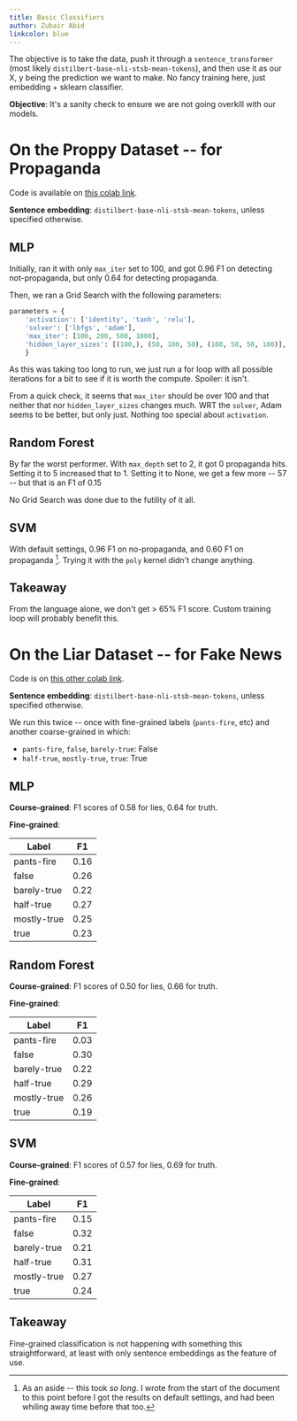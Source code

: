 ```yaml
---
title: Basic Classifiers
author: Zubair Abid
linkcolor: blue
---
```


The objective is to take the data, push it through a `sentence_transformer`
(most likely `distilbert-base-nli-stsb-mean-tokens`), and then use it as our X,
y being the prediction we want to make. No fancy training here, just embedding +
sklearn classifier. 

**Objective**: It's a sanity check to ensure we are not going overkill with our
models.

# On the Proppy Dataset -- for Propaganda

Code is available on [this colab link].

**Sentence embedding**: `distilbert-base-nli-stsb-mean-tokens`, unless specified
otherwise.

## MLP

Initially, ran it with only `max_iter` set to 100, and got $0.96$ F1 on
detecting not-propaganda, but only $0.64$ for detecting propaganda.

Then, we ran a Grid Search with the following parameters:

```python
parameters = {
    'activation': ['identity', 'tanh', 'relu'],
    'solver': ['lbfgs', 'adam'], 
    'max_iter': [100, 200, 500, 1000], 
    'hidden_layer_sizes': [(100,), (50, 100, 50), (100, 50, 50, 100)], 
    }
```

As this was taking too long to run, we just run a for loop with all possible
iterations for a bit to see if it is worth the compute. Spoiler: it isn't.

From a quick check, it seems that `max_iter` should be over 100 and that neither
that nor `hidden_layer_sizes` changes much. WRT the `solver`, Adam seems to be
better, but only just. Nothing too special about `activation`.

## Random Forest

By far the worst performer. With `max_depth` set to 2, it got 0 propaganda hits.
Setting it to 5 increased that to 1. Setting it to None, we get a few more --
57 -- but that is an F1 of $0.15$

No Grid Search was done due to the futility of it all.

## SVM

With default settings, $0.96$ F1 on no-propaganda, and $0.60$ F1 on propaganda
[^svmtime]. Trying it with the `poly` kernel didn't change anything.

[^svmtime]: As an aside -- this took *so long*. I wrote from the start of the
document to this point before I got the results on default settings, and had
been whiling away time before that too.

## Takeaway

From the language alone, we don't get > 65% F1 score. Custom training loop will
probably benefit this.

# On the Liar Dataset -- for Fake News

Code is on [this other colab link].

**Sentence embedding**: `distilbert-base-nli-stsb-mean-tokens`, unless specified
otherwise.

We run this twice -- once with fine-grained labels (`pants-fire`, etc) and
another coarse-grained in which:

- `pants-fire`, `false`, `barely-true`: False
- `half-true`, `mostly-true`, `true`: True

## MLP

**Course-grained**: F1 scores of $0.58$ for lies, $0.64$ for truth.

**Fine-grained**: 

| Label       | F1   |
|-------------|------|
| pants-fire  | 0.16 |
| false       | 0.26 |
| barely-true | 0.22 |
| half-true   | 0.27 |
| mostly-true | 0.25 |
| true        | 0.23 |

## Random Forest

**Course-grained**: F1 scores of $0.50$ for lies, $0.66$ for truth.

**Fine-grained**:

| Label       | F1   |
|-------------|------|
| pants-fire  | 0.03 |
| false       | 0.30 |
| barely-true | 0.22 |
| half-true   | 0.29 |
| mostly-true | 0.26 |
| true        | 0.19 |

## SVM

**Course-grained**: F1 scores of $0.57$ for lies, $0.69$ for truth.

**Fine-grained**:

| Label       | F1   |
|-------------|------|
| pants-fire  | 0.15 |
| false       | 0.32 |
| barely-true | 0.21 |
| half-true   | 0.31 |
| mostly-true | 0.27 |
| true        | 0.24 |

## Takeaway

Fine-grained classification is not happening with something this
straightforward, at least with only sentence embeddings as the feature of use.

[this colab link]: https://colab.research.google.com/drive/1qTCiywH1UXvopLCY83hoAI4M3xCyv9Jl#scrollTo=Sq79yswoD2XM

[this other colab link]: https://colab.research.google.com/drive/1-qwnY3wllUlcO26ENf0HkSiTR687YPeh?usp=sharing
